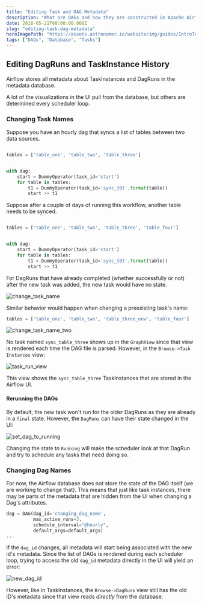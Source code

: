 ```yaml
---
title: "Editing Task and DAG Metadata"
description: "What are DAGs and how they are constructed in Apache Airflow?"
date: 2018-05-21T00:00:00.000Z
slug: "editing-task-dag-metadata"
heroImagePath: "https://assets.astronomer.io/website/img/guides/IntroToDAG_preview.png"
tags: ["DAGs", "Database", "Tasks"]
---
```


## Editing DagRuns and TaskInstance History

Airflow stores all metadata about TaskInstances and DagRuns in the metadata database.

A lot of the visualizations in the UI pull from the database, but others are determined every scheduler loop.

### Changing Task Names

Suppose you have an hourly dag that syncs a list of tables between two data sources.

```python

tables = ['table_one', 'table_two', 'table_three']


with dag:
    start = DummyOperator(task_id='start')
    for table in tables:
        t1 = DummyOperator(task_id='sync_{0}'.format(table))
        start >> t1

```

Suppose after a couple of days of running this workflow, another table needs to be synced.


```python

tables = ['table_one', 'table_two', 'table_three', 'table_four']


with dag:
    start = DummyOperator(task_id='start')
    for table in tables:
        t1 = DummyOperator(task_id='sync_{0}'.format(table))
        start >> t1

```

For DagRuns that have already completed (whether successfully or not) after the new task was added, the new task would have no state. 

![change_task_name](https://assets.astronomer.io/website/img/guides/changing_task_name.png)

Similar behavior would happen when changing a preexisting task's name:

```python
tables = ['table_one', 'table_two', 'table_three_new', 'table_four']
```

![change_task_name_two](https://assets.astronomer.io/website/img/guides/changing_task_name_two.png)


No task named `sync_table_three` shows up in the `GraphView` since that view is rendered each time the DAG file is parsed. However, in the `Browse->Task Instances` view:

![task_run_view](https://assets.astronomer.io/website/img/guides/sync_table_three_task_run_view.png)

This view shows the `sync_table_three` TaskInstances that are stored in the Airflow UI.

#### Rerunning the DAGs

By default, the new task won't run for the older DagRuns as they are already in a `final` state. However, the `DagRuns` can have their state changed in the UI:


![set_dag_to_running](https://assets.astronomer.io/website/img/guides/set_dag_to_running.png)


Changing the state to `Running` will make the scheduler look at that DagRun and try to schedule any tasks that need doing so.



### Changing Dag Names

For now, the Airflow database does not store the state of the DAG itself (we are working to change that).
This means that just like task instances, there may be parts of the metadata that are hidden from the UI when changing a Dag's attributes.

```python
dag = DAG(dag_id='changing_dag_name',
          max_active_runs=3,
          schedule_interval="@hourly",
          default_args=default_args)
...          
```

If the `dag_id` changes, all metadata will start being associated with the new id's metadata. Since the list of DAGs is rendered during each scheduler loop, trying to access the old `dag_id` metadata directly in the UI will yield an error:

![new_dag_id](https://assets.astronomer.io/website/img/guides/changing_dag_name_new_dag.png)


However, like in TaskInstances, the `Browse->DagRuns` view still has the old ID's metadata since that view reads _directly_ from the database.
 
